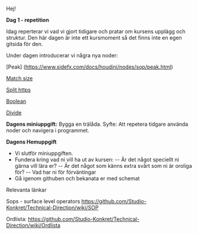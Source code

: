 Hej!

**Dag 1 - repetition**

Idag reperterar vi vad vi gjort tidigare och pratar om kursens upplägg och struktur.
Den här dagen är inte ett kursmoment så det finns inte en egen gitsida för den.

Under dagen introducerar vi några nya noder: 

[Peak] (https://www.sidefx.com/docs/houdini/nodes/sop/peak.html)

[Match size](https://www.sidefx.com/docs/houdini/nodes/sop/matchsize.html)

[Split https](www.sidefx.com/docs/houdini/nodes/sop/split.html)

[Boolean](https://www.sidefx.com/docs/houdini/nodes/sop/boolean.html)

[Divide](https://www.sidefx.com/docs/houdini/nodes/sop/divide.html)


**Dagens miniuppgift:**
Bygga en trälåda. 
Syfte: Att repetera tidgare använda noder och navigera i programmet.

**Dagens Hemuppgift**
- Vi slutför miniuppgiften. 
- Fundera kring vad ni vill ha ut av kursen:
-- Är det något speciellt ni gärna vill lära er?
-- Är det något som känns extra svårt som ni är oroliga för?
-- Vad har ni för förväntingar
- Gå igenom githuben och bekanata er med schemat

Relevanta länkar 

Sops - surface level operators https://github.com/Studio-Konkret/Technical-Direction/wiki/SOP

Ordlista: https://github.com/Studio-Konkret/Technical-Direction/wiki/Ordlista


